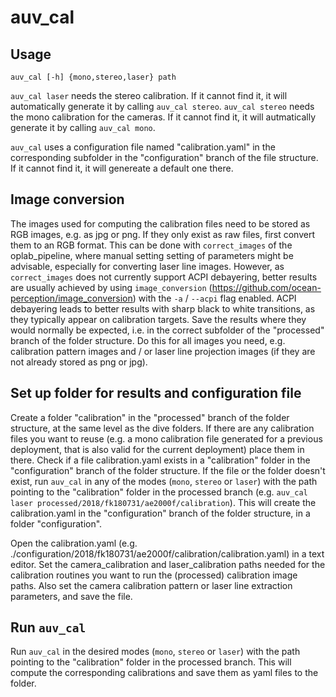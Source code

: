 # auv_cal

## Usage
```
auv_cal [-h] {mono,stereo,laser} path
```

`auv_cal laser` needs the stereo calibration. If it cannot find it, it will automatically generate it by calling `auv_cal stereo`.
`auv_cal stereo` needs the mono calibration for the cameras. If it cannot find it, it will autmatically generate it by calling `auv_cal mono`.

`auv_cal` uses a configuration file named "calibration.yaml" in the corresponding subfolder in the "configuration" branch of the file structure. If it cannot find it, it will genereate a default one there.

## Image conversion
The images used for computing the calibration files need to be stored as RGB images, e.g. as jpg or png. If they only exist as raw files, first convert them to an RGB format. This can be done with `correct_images` of the oplab_pipeline, where manual setting setting of parameters might be advisable, especially for converting laser line images. However, as `correct_images` does not currently support ACPI debayering, better results are usually achieved by using `image_conversion` (https://github.com/ocean-perception/image_conversion) with the  `-a` / `--acpi` flag enabled. ACPI debayering leads to better results with sharp black to white transitions, as they typically appear on calibration targets. Save the results where they would normally be expected, i.e. in the correct subfolder of the "processed" branch of the folder structure. Do this for all images you need, e.g. calibration pattern images and / or laser line projection images (if they are not already stored as png or jpg).

## Set up folder for results and configuration file
Create a folder "calibration" in the "processed" branch of the folder structure, at the same level as the dive folders. If there are any calibration files you want to reuse (e.g. a mono calibration file generated for a previous deployment, that is also valid for the current deployment) place them in there.
Check if a file calibration.yaml exists in a "calibration" folder in the "configuration" branch of the folder structure. If the file or the folder doesn't exist, run `auv_cal` in any of the modes (`mono`, `stereo` or `laser`) with the path pointing to the "calibration" folder in the processed branch (e.g. `auv_cal laser processed/2018/fk180731/ae2000f/calibration`). This will create the calibration.yaml in the "configuration" branch of the folder structure, in a folder "configuration".

Open the calibration.yaml (e.g. ./configuration/2018/fk180731/ae2000f/calibration/calibration.yaml) in a text editor. Set the camera_calibration and laser_calibration paths needed for the calibration routines you want to run the (processed) calibration image paths. Also set the camera calibration pattern or laser line extraction parameters, and save the file.

## Run `auv_cal`
Run `auv_cal` in the desired modes (`mono`, `stereo` or `laser`) with the path pointing to the "calibration" folder in the processed branch. This will compute the corresponding calibrations and save them as yaml files to the folder.
